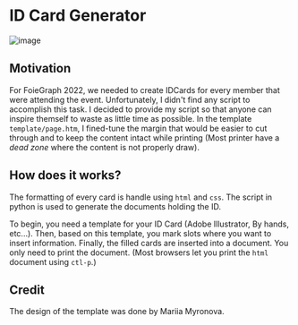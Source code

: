 # ID Card Generator

![image](https://user-images.githubusercontent.com/26026137/233532015-bd9e0607-3aa1-4786-99a0-5040b3a5d350.png)


## Motivation

For FoieGraph 2022, we needed to create IDCards for every member that were attending the event. Unfortunately, I didn't find any script to accomplish this task. I decided to provide my script so that anyone can inspire themself to waste as little time as possible. In the template `template/page.htm`, I fined-tune the margin that would be easier to cut through and to keep the content intact while printing (Most printer have a *dead zone* where the content is not properly draw).

## How does it works?

The formatting of every card is handle using `html` and `css`. The script in python is used to generate the documents holding the ID.

To begin, you need a template for your ID Card (Adobe Illustrator, By hands, etc...). Then, based on this template, you mark slots where you want to insert information. Finally, the filled cards are inserted into a document. You only need to print the document. (Most browsers let you print the `html` document using `ctl-p`.)

## Credit

The design of the template was done by Mariia Myronova. 
